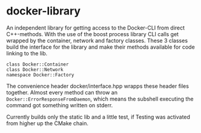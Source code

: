 # docker-library

An independent library for getting access to the Docker-CLI from direct C++-methods.
With the use of the boost process library CLI calls get wrapped by the container, network and factory classes.
These 3 classes build the interface for the library and make their methods available for code linking to the lib.

    class Docker::Container
    class Docker::Network
    namespace Docker::Factory

The convenience header docker/interface.hpp wrapps these header files together.
Almost every method can throw an `Docker::ErrorResponseFromDaemon`, which means the subshell executing the command got something written on stderr.

Currently builds only the static lib and a little test, if Testing was activated from higher up the CMake chain.
